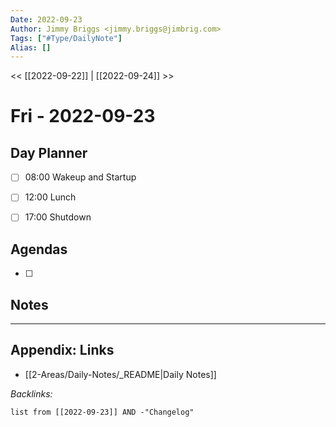```yaml
---
Date: 2022-09-23
Author: Jimmy Briggs <jimmy.briggs@jimbrig.com>
Tags: ["#Type/DailyNote"]
Alias: []
---
```


<< [[2022-09-22]] | [[2022-09-24]] >>

# Fri - 2022-09-23

## Day Planner

- [ ] 08:00 Wakeup and Startup
- [ ] 12:00 Lunch
- [ ] 17:00 Shutdown



## Agendas

- [ ] 

## Notes


***

## Appendix: Links

- [[2-Areas/Daily-Notes/_README|Daily Notes]]

*Backlinks:*

```dataview
list from [[2022-09-23]] AND -"Changelog"
```